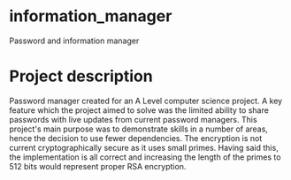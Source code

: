 # information_manager
Password and information manager

# Project description
Password manager created for an A Level computer science project.
A key feature which the project aimed to solve was the limited ability to share passwords with live updates from current password managers.
This project's main purpose was to demonstrate skills in a number of areas, hence the decision to use fewer dependencies. 
The encryption is not current cryptographically secure as it uses small primes. Having said this, the implementation is all correct and increasing the length of the primes to 512 bits would represent proper RSA encryption. 



